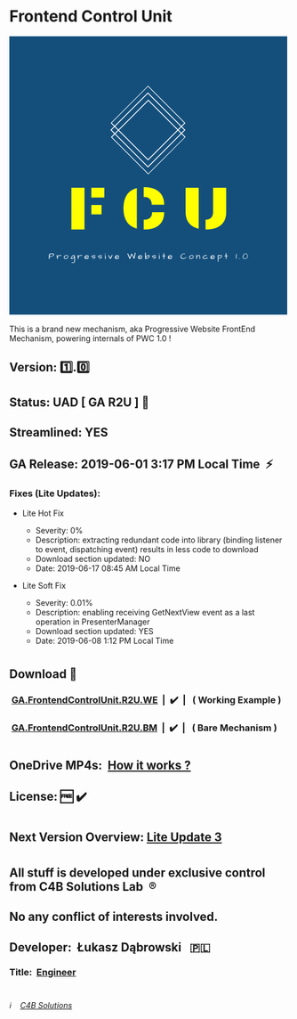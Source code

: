 # Frontend Control Unit

![Frontend Control Unit](/Frontend_Control_Unit_logo.png)

This is a brand new mechanism, aka Progressive Website FrontEnd Mechanism, powering internals of PWC 1.0 !
##
## Version:&nbsp;:one:.:zero:
## Status:&nbsp;UAD&nbsp;[ GA R2U ]&nbsp;:pushpin:
## Streamlined:&nbsp;YES
## GA Release: 2019-06-01 3:17 PM Local Time &nbsp;:zap:
### Fixes (Lite Updates):
 - Lite Hot Fix
    - Severity: 0%
    - Description: extracting redundant code into library (binding listener to event, dispatching event) results in less code to download
    - Download section updated: NO
    - Date: 2019-06-17 08:45 AM Local Time

 - Lite Soft Fix
    - Severity: 0.01%
    - Description: enabling receiving GetNextView event as a last operation in PresenterManager
    - Download section updated: YES
    - Date: 2019-06-08 1:12 PM Local Time
#
## Download&nbsp;:round_pushpin:
### &nbsp;[GA.FrontendControlUnit.R2U.WE](https://minhaskamal.github.io/DownGit/#/home?url=https://github.com/C4B-Solutions-Lab/Frontend_Control_Unit/blob/master/download/GA.FrontendControlUnit.R2U.WorkingExample.zip "Download GA R2U working example")&nbsp;&nbsp;|&nbsp;&nbsp;:heavy_check_mark:&nbsp;&nbsp;|&nbsp;&nbsp; ( Working Example )
### &nbsp;[GA.FrontendControlUnit.R2U.BM](https://minhaskamal.github.io/DownGit/#/home?url=https://github.com/C4B-Solutions-Lab/Frontend_Control_Unit/blob/master/download/GA.FrontendControlUnit.R2U.BareMechanism.zip "Download GA R2U bare mechanism")&nbsp;&nbsp;|&nbsp;&nbsp;:heavy_check_mark:&nbsp;&nbsp;|&nbsp;&nbsp; ( Bare Mechanism )
#
## OneDrive MP4s:&nbsp; [How it works ?](https://1drv.ms/f/s!Av2ZrNqOVnWL9yW0tKXfC3v-oCxz "Tech clips covering behind-the-scenes internals !")
## License:&nbsp;:free:&nbsp;:heavy_check_mark:
#
#
## Next Version Overview: [Lite Update 3](/improvements/Lite_Update_3.md "Go to details covering next major improvement of WCU")
#
#
## All stuff is developed under exclusive control from C4B Solutions Lab &nbsp;:registered:
## No any conflict of interests involved. 
##
## Developer:&nbsp; Łukasz Dąbrowski &nbsp;&nbsp;:poland:
### Title:&nbsp; [Engineer](https://medium.com/engineering-leadership/what-does-a-lead-engineer-do-ec8cdc119ff7 "What does an engineer do ?")
#
###### :information_source: &nbsp;&nbsp; [C4B Solutions](https://c4b-solutions.github.io/)
